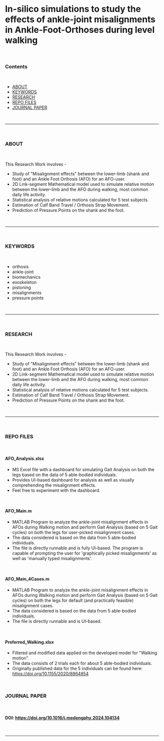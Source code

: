 # In-silico simulations to study the effects of ankle-joint misalignments in Ankle-Foot-Orthoses during level walking

<br>

### Contents

<br>

- [ABOUT](#about)
- [KEYWORDS](#keywords)
- [RESEARCH](#research)
- [REPO FILES](#repo-files)
- [JOURNAL PAPER](#journal-paper)

<br>
<hr>
<br>

### ABOUT

<br>

This Research Work involves -
- Study of "Misalignment effects" between the lower-limb (shank and foot) and an Ankle Foot Orthosis (AFO) for an AFO-user.
- 2D Link-segment Mathematical model used to simulate relative motion between the lower-limb and the AFO during walking, most common daily life activity.
- Statistical analysis of relative motions calculated for 5 test subjects.
- Estimation of Calf Band Travel / Orthosis Strap Movement.
- Prediction of Pressure Points on the shank and the foot.

<br>
<hr>
<br>

### KEYWORDS

<br>

- orthosis
- ankle-joint
- biomechanics
- exoskeleton
- pistoning
- misalignments
- pressure points

<br>
<hr>
<br>

### RESEARCH

<br>

This Research Work involves -
- Study of "Misalignment effects" between the lower-limb (shank and foot) and an Ankle Foot Orthosis (AFO) for an AFO-user.
- 2D Link-segment Mathematical model used to simulate relative motion between the lower-limb and the AFO during walking, most common daily life activity.
- Statistical analysis of relative motions calculated for 5 test subjects.
- Estimation of Calf Band Travel / Orthosis Strap Movement.
- Prediction of Pressure Points on the shank and the foot.

<br>
<hr>
<br>

### REPO FILES

<br>

#### AFO_Analysis.xlsx
   * MS Excel file with a dashboard for simulating Gait Analysis on both the legs based on the data of 5 able-bodied individuals.
   * Provides UI-based dashboard for analysis as well as visually comprehending the misalignment effects.
   * Feel free to experiment with the dashboard.

<br>

#### AFO_Main.m
   * MATLAB Program to analyze the ankle-joint misalignment effects in AFOs during Walking motion and perform Gait Analysis (based on 5 Gait cycles) on both the legs for user-picked misalignment cases.
   * The data considered is based on the data from 5 able-bodied individuals.
   * The file is directly runnable and is fully UI-based. The program is capable of prompting the user for 'graphically picked misalignments' as well as 'manually typed misalignments'.

<br>

#### AFO_Main_4Cases.m
   * MATLAB Program to analyze the ankle-joint misalignment effects in AFOs during Walking motion and perform Gait Analysis (based on 5 Gait cycles) on both the legs for default (and practically feasible) misalignment cases.
   * The data considered is based on the data from 5 able-bodied individuals.
   * The file is directly runnable and is UI-based.

<br>

#### Preferred_Walking.xlsx
   * Filtered and modified data applied on the developed model for "Walking motion".
   * The data consists of 2 trials each for about 5 able-bodied individuals.
   * Originally published data for the 5 individuals can be found here: https://doi.org/10.1155/2020/8864854

<br>

### JOURNAL PAPER

<br>

#### DOI: https://doi.org/10.1016/j.medengphy.2024.104134

<br>
<hr>
<br>

